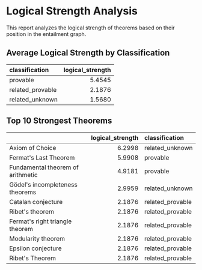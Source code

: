 # Logical Strength Analysis

This report analyzes the logical strength of theorems based on their position in the entailment graph.

## Average Logical Strength by Classification

| classification   |   logical_strength |
|:-----------------|-------------------:|
| provable         |             5.4545 |
| related_provable |             2.1876 |
| related_unknown  |             1.5680 |

## Top 10 Strongest Theorems

|                                   |   logical_strength | classification   |
|:----------------------------------|-------------------:|:-----------------|
| Axiom of Choice                   |             6.2998 | related_unknown  |
| Fermat's Last Theorem             |             5.9908 | provable         |
| Fundamental theorem of arithmetic |             4.9181 | provable         |
| Gödel's incompleteness theorems   |             2.9959 | related_unknown  |
| Catalan conjecture                |             2.1876 | related_provable |
| Ribet's theorem                   |             2.1876 | related_provable |
| Fermat's right triangle theorem   |             2.1876 | related_provable |
| Modularity theorem                |             2.1876 | related_provable |
| Epsilon conjecture                |             2.1876 | related_provable |
| Ribet's Theorem                   |             2.1876 | related_provable |

